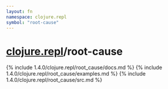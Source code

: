 ```yaml
---
layout: fn
namespace: clojure.repl
symbol: "root-cause"
---
```


# [clojure.repl](../)/root-cause

{% include 1.4.0/clojure.repl/root_cause/docs.md %}
{% include 1.4.0/clojure.repl/root_cause/examples.md %}
{% include 1.4.0/clojure.repl/root_cause/src.md %}


